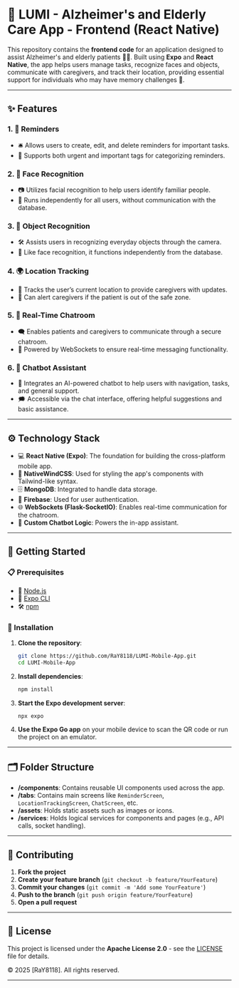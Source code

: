 # 🌟 LUMI - Alzheimer's and Elderly Care App - Frontend (React Native)

This repository contains the **frontend code** for an application designed to assist Alzheimer's and elderly patients 🧓👵. Built using **Expo** and **React Native**, the app helps users manage tasks, recognize faces and objects, communicate with caregivers, and track their location, providing essential support for individuals who may have memory challenges 🧠.

---

## ✨ Features

### 1. 📝 **Reminders**

* 🛎️ Allows users to create, edit, and delete reminders for important tasks.
* 📌 Supports both urgent and important tags for categorizing reminders.

### 2. 👤 **Face Recognition**

* 📷 Utilizes facial recognition to help users identify familiar people.
* 🚫 Runs independently for all users, without communication with the database.

### 3. 🧳 **Object Recognition**

* 🛠️ Assists users in recognizing everyday objects through the camera.
* 🚫 Like face recognition, it functions independently from the database.

### 4. 🌍 **Location Tracking**

* 📍 Tracks the user’s current location to provide caregivers with updates.
* 🚨 Can alert caregivers if the patient is out of the safe zone.

### 5. 💬 **Real-Time Chatroom**

* 🗨️ Enables patients and caregivers to communicate through a secure chatroom.
* 📡 Powered by WebSockets to ensure real-time messaging functionality.

### 6. 🤖 **Chatbot Assistant**

* 🧠 Integrates an AI-powered chatbot to help users with navigation, tasks, and general support.
* 🗯️ Accessible via the chat interface, offering helpful suggestions and basic assistance.

---

## ⚙️ Technology Stack

* 💻 **React Native (Expo)**: The foundation for building the cross-platform mobile app.
* 🎨 **NativeWindCSS**: Used for styling the app's components with Tailwind-like syntax.
* 🗄️ **MongoDB**: Integrated to handle data storage.
* 🔐 **Firebase**: Used for user authentication.
* 🌐 **WebSockets (Flask-SocketIO)**: Enables real-time communication for the chatroom.
* 🤖 **Custom Chatbot Logic**: Powers the in-app assistant.

---

## 🚀 Getting Started

### 📋 Prerequisites

* 🐍 [Node.js](https://nodejs.org/)
* 📱 [Expo CLI](https://docs.expo.dev/get-started/create-a-project/)
* 🛠️ [npm](https://docs.npmjs.com/cli/v10/commands/npm-install)

### 🔧 Installation

1. **Clone the repository**:

   ```bash
   git clone https://github.com/RaY8118/LUMI-Mobile-App.git
   cd LUMI-Mobile-App
   ```

2. **Install dependencies**:

   ```bash
   npm install
   ```

3. **Start the Expo development server**:

   ```bash
   npx expo
   ```

4. **Use the Expo Go app** on your mobile device to scan the QR code or run the project on an emulator.

---

## 🗂️ Folder Structure

* **/components**: Contains reusable UI components used across the app.
* **/tabs**: Contains main screens like `ReminderScreen`, `LocationTrackingScreen`, `ChatScreen`, etc.
* **/assets**: Holds static assets such as images or icons.
* **/services**: Holds logical services for components and pages (e.g., API calls, socket handling).

---

## 🤝 Contributing

1. **Fork the project**
2. **Create your feature branch** (`git checkout -b feature/YourFeature`)
3. **Commit your changes** (`git commit -m 'Add some YourFeature'`)
4. **Push to the branch** (`git push origin feature/YourFeature`)
5. **Open a pull request**

---

## 📜 License

This project is licensed under the **Apache License 2.0** - see the [LICENSE](LICENSE) file for details.

© 2025 [RaY8118]. All rights reserved.

---
